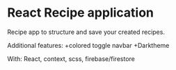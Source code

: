 # React Recipe application

Recipe app to structure and save your created recipes.

Additional features:
+colored toggle navbar
+Darktheme

With:
React, context, scss, firebase/firestore